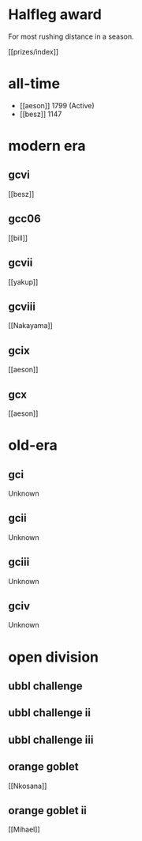 # Halfleg award

For most rushing distance in a season.

[[prizes/index]]

# all-time

* [[aeson]] 1799 (Active)
* [[besz]] 1147

# modern era

## gcvi

[[besz]]

## gcc06

[[bill]]

## gcvii

[[yakup]]

## gcviii

[[Nakayama]]

## gcix

[[aeson]]

## gcx

[[aeson]]

# old-era

## gci

Unknown

## gcii

Unknown

## gciii

Unknown

## gciv

Unknown

# open division

## ubbl challenge

## ubbl challenge ii

## ubbl challenge iii

## orange goblet

[[Nkosana]]

## orange goblet ii

[[Mihael]]
